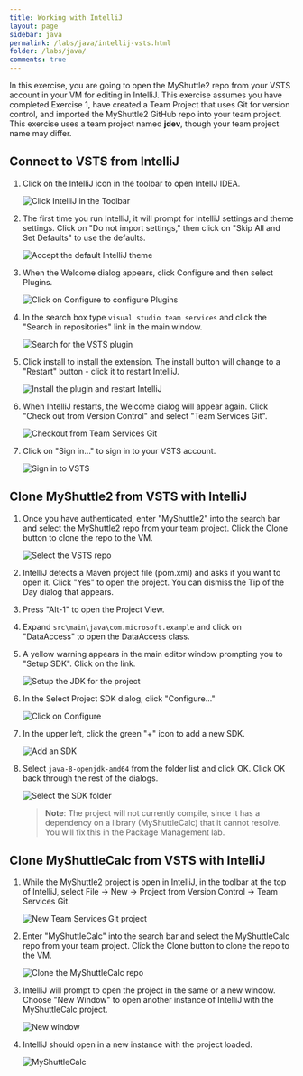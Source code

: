 ```yaml
---
title: Working with IntelliJ 
layout: page
sidebar: java
permalink: /labs/java/intellij-vsts.html
folder: /labs/java/
comments: true
---
```


In this exercise, you are going to open the MyShuttle2 repo from your VSTS account in your VM for editing in IntelliJ.
This exercise assumes you have completed Exercise 1, have created a Team Project that uses Git for version control, and imported the MyShuttle2 GitHub repo into your team project. This exercise uses a team project named **jdev**, though your team project name may differ.

## Connect to VSTS from IntelliJ

1. Click on the IntelliJ icon in the toolbar to open IntellJ IDEA.

    ![Click IntelliJ in the Toolbar](images/click-intellij.png)

1. The first time you run IntelliJ, it will prompt for IntelliJ settings and theme settings. Click on "Do not import settings," then click on "Skip All and Set Defaults" to use the defaults.

    ![Accept the default IntelliJ theme](images/intellij-defaults.png)

1. When the Welcome dialog appears, click Configure and then select Plugins.

    ![Click on Configure to configure Plugins](images/intellij-config-plugins.png)

1. In the search box type `visual studio team services` and click the "Search in repositories" link in the main window.

    ![Search for the VSTS plugin](images/intellij-search-vsts.png)

1. Click install to install the extension. The install button will change to a "Restart" button - click it to restart IntelliJ.

    ![Install the plugin and restart IntelliJ](images/intellij-click-install.png)

1. When IntelliJ restarts, the Welcome dialog will appear again. Click "Check out from Version Control" and select "Team Services Git".

    ![Checkout from Team Services Git](images/intellij-open-from-vsts.png)

1. Click on "Sign in..." to sign in to your VSTS account.

    ![Sign in to VSTS](images/intellij-vsts-signin.png)

## Clone MyShuttle2 from VSTS with IntelliJ

1. Once you have authenticated, enter "MyShuttle2" into the search bar and select the MyShuttle2 repo from your team project. Click the Clone button to clone the repo to the VM.

    ![Select the VSTS repo](images/intellij-select-repo.png)

1. IntelliJ detects a Maven project file (pom.xml) and asks if you want to open it. Click "Yes" to open the project. You can dismiss the Tip of the Day dialog that appears.

1. Press "Alt-1" to open the Project View.

1. Expand `src\main\java\com.microsoft.example` and click on "DataAccess" to open the DataAccess class.

1. A yellow warning appears in the main editor window prompting you to "Setup SDK". Click on the link.

    ![Setup the JDK for the project](images/intellij-setup-sdk.png)

1. In the Select Project SDK dialog, click "Configure..."

    ![Click on Configure](images/intellij-jdk-configure.png)

1. In the upper left, click the green "+" icon to add a new SDK.

    ![Add an SDK](images/intellij-add-sdk.png)

1. Select `java-8-openjdk-amd64` from the folder list and click OK. Click OK back through the rest of the dialogs.

    ![Select the SDK folder](images/intellij-select-sdk.png)

    > **Note**: The project will not currently compile, since it has a dependency on a library (MyShuttleCalc) that it cannot resolve. You will fix this in the Package Management lab.

## Clone MyShuttleCalc from VSTS with IntelliJ

1. While the MyShuttle2 project is open in IntelliJ, in the toolbar at the top of IntelliJ, select File -> New -> Project from Version Control -> Team Services Git.

    ![New Team Services Git project](images/intellij-new-myshuttlecalc-project.png)

1. Enter "MyShuttleCalc" into the search bar and select the MyShuttleCalc repo from your team project. Click the Clone button to clone the repo to the VM.

    ![Clone the MyShuttleCalc repo](images/intellij-clone-myshuttlecalc.png)

1. IntelliJ will prompt to open the project in the same or a new window. Choose "New Window" to open another instance of IntelliJ with the MyShuttleCalc project.

    ![New window](images/intellij-new-window.png)

1. IntelliJ should open in a new instance with the project loaded.

    ![MyShuttleCalc](images/intellij-myshuttlecalc.png)
